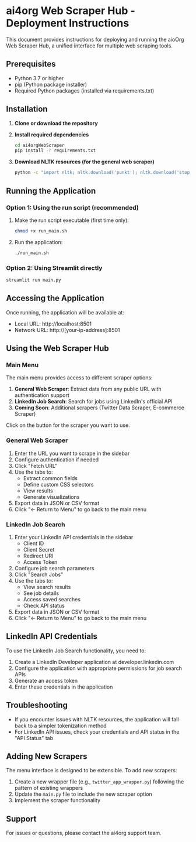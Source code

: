 # ai4org Web Scraper Hub - Deployment Instructions

This document provides instructions for deploying and running the aioOrg Web Scraper Hub, a unified interface for multiple web scraping tools.

## Prerequisites

- Python 3.7 or higher
- pip (Python package installer)
- Required Python packages (installed via requirements.txt)

## Installation

1. **Clone or download the repository**

2. **Install required dependencies**
   ```bash
   cd ai4orgWebScraper
   pip install -r requirements.txt
   ```

3. **Download NLTK resources (for the general web scraper)**
   ```bash
   python -c "import nltk; nltk.download('punkt'); nltk.download('stopwords')"
   ```

## Running the Application

### Option 1: Using the run script (recommended)

1. Make the run script executable (first time only):
   ```bash
   chmod +x run_main.sh
   ```

2. Run the application:
   ```bash
   ./run_main.sh
   ```

### Option 2: Using Streamlit directly

```bash
streamlit run main.py
```

## Accessing the Application

Once running, the application will be available at:
- Local URL: http://localhost:8501
- Network URL: http://[your-ip-address]:8501

## Using the Web Scraper Hub

### Main Menu

The main menu provides access to different scraper options:

1. **General Web Scraper**: Extract data from any public URL with authentication support
2. **LinkedIn Job Search**: Search for jobs using LinkedIn's official API
3. **Coming Soon**: Additional scrapers (Twitter Data Scraper, E-commerce Scraper)

Click on the button for the scraper you want to use.

### General Web Scraper

1. Enter the URL you want to scrape in the sidebar
2. Configure authentication if needed
3. Click "Fetch URL"
4. Use the tabs to:
   - Extract common fields
   - Define custom CSS selectors
   - View results
   - Generate visualizations
5. Export data in JSON or CSV format
6. Click "← Return to Menu" to go back to the main menu

### LinkedIn Job Search

1. Enter your LinkedIn API credentials in the sidebar
   - Client ID
   - Client Secret
   - Redirect URI
   - Access Token
2. Configure job search parameters
3. Click "Search Jobs"
4. Use the tabs to:
   - View search results
   - See job details
   - Access saved searches
   - Check API status
5. Export data in JSON or CSV format
6. Click "← Return to Menu" to go back to the main menu

## LinkedIn API Credentials

To use the LinkedIn Job Search functionality, you need to:

1. Create a LinkedIn Developer application at developer.linkedin.com
2. Configure the application with appropriate permissions for job search APIs
3. Generate an access token
4. Enter these credentials in the application

## Troubleshooting

- If you encounter issues with NLTK resources, the application will fall back to a simpler tokenization method
- For LinkedIn API issues, check your credentials and API status in the "API Status" tab

## Adding New Scrapers

The menu interface is designed to be extensible. To add new scrapers:

1. Create a new wrapper file (e.g., `twitter_app_wrapper.py`) following the pattern of existing wrappers
2. Update the `main.py` file to include the new scraper option
3. Implement the scraper functionality

## Support

For issues or questions, please contact the ai4org support team.
